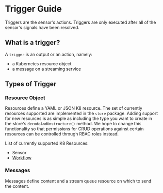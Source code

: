 # Trigger Guide
Triggers are the sensor's actions. Triggers are only executed after all of the sensor's signals have been resolved.

## What is a trigger?
A `trigger` is an output or an action, namely:
- a Kubernetes resource object
- a message on a streaming service

## Types of Trigger

### Resource Object
Resources define a YAML or JSON K8 resource. The set of currently resources supported are implemented in the `store` package. Adding support for new resources is as simple as including the type you want to create in the store's `decodeAndUnstructure()` method. We hope to change this functionality so that permissions for CRUD operations against certain resources can be controlled through RBAC roles instead.

List of currently supported K8 Resources:
- Sensor
- [Workflow](https://github.com/argoproj/argo)

### Messages
Messages define content and a stream queue resource on which to send the content. 
